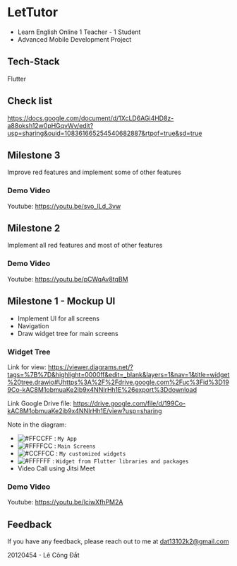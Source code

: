 # LetTutor

- Learn English Online 1 Teacher - 1 Student
- Advanced Mobile Development Project

## Tech-Stack

Flutter

## Check list

https://docs.google.com/document/d/1XcLD6AGi4HD8z-a88oksh12w0pHGqvWv/edit?usp=sharing&ouid=108361665254540682887&rtpof=true&sd=true

## Milestone 3

Improve red features and implement some of other features

### Demo Video

Youtube: https://youtu.be/svo_lLd_3vw

## Milestone 2

Implement all red features and most of other features

### Demo Video

Youtube: https://youtu.be/pCWqAv8tqBM

## Milestone 1 - Mockup UI

- Implement UI for all screens
- Navigation
- Draw widget tree for main screens 

### Widget Tree

Link for view: https://viewer.diagrams.net/?tags=%7B%7D&highlight=0000ff&edit=_blank&layers=1&nav=1&title=widget%20tree.drawio#Uhttps%3A%2F%2Fdrive.google.com%2Fuc%3Fid%3D199Co-kAC8M1obmuaKe2ib9x4NNIrHh1E%26export%3Ddownload

Link Google Drive file: https://drive.google.com/file/d/199Co-kAC8M1obmuaKe2ib9x4NNIrHh1E/view?usp=sharing

Note in the diagram:
- ![#FFCCFF](https://placehold.co/15x15/FFCCFF/FFCCFF.png) : ```My App```
- ![#FFFFCC](https://placehold.co/15x15/FFFFCC/FFFFCC.png) : ```Main Screens```
- ![#CCFFCC](https://placehold.co/15x15/CCFFCC/CCFFCC.png) : ```My customized widgets```
- ![#FFFFFF](https://placehold.co/15x15/FFFFFF/FFFFFF.png) : ```Widget from Flutter libraries and packages```
- Video Call using Jitsi Meet

### Demo Video

Youtube: https://youtu.be/lciwXfhPM2A

## Feedback
If you have any feedback, please reach out to me at dat13102k2@gmail.com

20120454 - Lê Công Đắt
